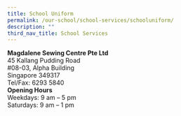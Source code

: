 ```yaml
---
title: School Uniform
permalink: /our-school/school-services/schooluniform/
description: ""
third_nav_title: School Services
---
```

<b>Magdalene Sewing Centre Pte Ltd</b>  
45 Kallang Pudding Road  
#08-03, Alpha Building  
Singapore 349317  <br>
Tel/Fax: 6293 5840  <br>
<b>Opening Hours  </b><br>
Weekdays: 9 am – 5 pm  
Saturdays: 9 am – 1 pm